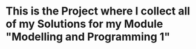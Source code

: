 # This is the Project where I collect all of my Solutions for my Module "Modelling and Programming 1"
